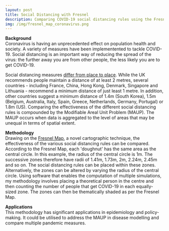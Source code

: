 ```yaml
---
layout: post
title: Social Distancing with Fresnel
description: Comparing COVID-19 social distancing rules using the Fresnel Map
img: /img/fresnel_map_coronavirus.png
---
```


**Background**  
   Coronavirus is having an unprecedented effect on population health and society. A variety of measures have been implementented to tackle COVID-19. Social distancing is an important way of reducing the spread of the virus: the further away you are from other people, the less likely you are to get COVID-19. 

Social distancing measures <a href="https://www.bbc.co.uk/news/science-environment-52522460">differ from place to place</a>. While the UK recommends people maintain a distance of at least 2 metres, several countries - including France, China, Hong Kong, Denmark, Singapore and Lithuania - recommend a minimum distance of just least 1 metre. In addition, other countries suggest a minimum distance of 1.4m (South Korea), 1.5m (Belgium, Australia, Italy, Spain, Greece, Netherlands, Germany, Portugal) or 1.8m (US). Comparing the effectiveness of the different social distancing rules is compounded by the Modifiable Areal Unit Problem (MAUP). The MAUP occurs when data is aggregated to the level of areas that may be unequal in terms of spatial extent.

**Methodology**  
   Drawing on the <a href="https://www.liamthomasbolton.com/portfolio/FresnelMap/">Fresnel Map</a>, a novel cartographic technique, the effectiveness of the various social distancing rules can be compared. According to the Fresnel Map, each 'doughnut' has the same area as the central circle. In this example, the radius of the central circle is 1m. The successive zones therefore have radii of 1.41m, 1.73m, 2m, 2.24m, 2.45m and so on. The social distancing rules can be placed within these zones. Alternatively, the zones can be altered by varying the radius of the central circle. Using software that enables the computation of multiple simulations, my methodology involves placing a theoretical person in the centre and then counting the number of people that get COVID-19 in each equally-sized zone. The zones can then be thematically shaded as per the Fresnel Map.

**Applications**  
   This methodology has significant applications in epidemiology and policy-making. It could be utilised to address the MAUP in disease modelling and compare multiple pandemic measures.
